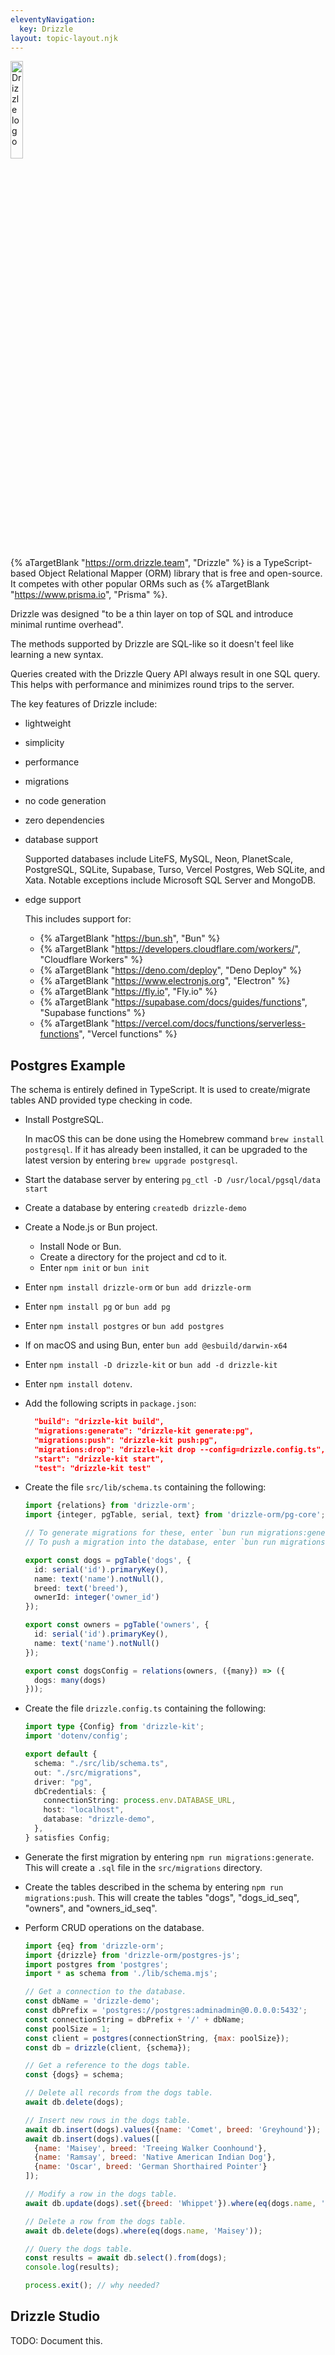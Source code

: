 ```yaml
---
eleventyNavigation:
  key: Drizzle
layout: topic-layout.njk
---
```


<style>
  img {
    border: 1px solid gray;
  }
</style>

<img alt="Drizzle logo" style="border: 0; width: 20%"
  src="/blog/assets/drizzle-logo.png?v={{pkg.version}}">

{% aTargetBlank "https://orm.drizzle.team", "Drizzle" %} is a TypeScript-based
Object Relational Mapper (ORM) library that is free and open-source.
It competes with other popular ORMs such as
{% aTargetBlank "https://www.prisma.io", "Prisma" %}.

Drizzle was designed "to be a thin layer on top of SQL
and introduce minimal runtime overhead".

The methods supported by Drizzle are SQL-like
so it doesn't feel like learning a new syntax.

Queries created with the Drizzle Query API always result in one SQL query.
This helps with performance and minimizes round trips to the server.

The key features of Drizzle include:

- lightweight
- simplicity
- performance
- migrations
- no code generation
- zero dependencies
- database support

  Supported databases include LiteFS, MySQL, Neon, PlanetScale, PostgreSQL,
  SQLite, Supabase, Turso, Vercel Postgres, Web SQLite, and Xata.
  Notable exceptions include Microsoft SQL Server and MongoDB.

- edge support

  This includes support for:

  - {% aTargetBlank "https://bun.sh", "Bun" %}
  - {% aTargetBlank "https://developers.cloudflare.com/workers/", "Cloudflare Workers" %}
  - {% aTargetBlank "https://deno.com/deploy", "Deno Deploy" %}
  - {% aTargetBlank "https://www.electronjs.org", "Electron" %}
  - {% aTargetBlank "https://fly.io", "Fly.io" %}
  - {% aTargetBlank "https://supabase.com/docs/guides/functions", "Supabase functions" %}
  - {% aTargetBlank "https://vercel.com/docs/functions/serverless-functions", "Vercel functions" %}

## Postgres Example

The schema is entirely defined in TypeScript.
It is used to create/migrate tables AND provided type checking in code.

- Install PostgreSQL.

  In macOS this can be done using
  the Homebrew command `brew install postgresql`.
  If it has already been installed, it can be upgraded to the latest version
  by entering `brew upgrade postgresql`.

- Start the database server by entering `pg_ctl -D /usr/local/pgsql/data start`

- Create a database by entering `createdb drizzle-demo`

- Create a Node.js or Bun project.

  - Install Node or Bun.
  - Create a directory for the project and cd to it.
  - Enter `npm init` or `bun init`

- Enter `npm install drizzle-orm` or `bun add drizzle-orm`
- Enter `npm install pg` or `bun add pg`
- Enter `npm install postgres` or `bun add postgres`
- If on macOS and using Bun, enter `bun add @esbuild/darwin-x64`
- Enter `npm install -D drizzle-kit` or `bun add -d drizzle-kit`
- Enter `npm install dotenv`.
- Add the following scripts in `package.json`:

  ```json
    "build": "drizzle-kit build",
    "migrations:generate": "drizzle-kit generate:pg",
    "migrations:push": "drizzle-kit push:pg",
    "migrations:drop": "drizzle-kit drop --config=drizzle.config.ts",
    "start": "drizzle-kit start",
    "test": "drizzle-kit test"
  ```

- Create the file `src/lib/schema.ts` containing the following:

  ```ts
  import {relations} from 'drizzle-orm';
  import {integer, pgTable, serial, text} from 'drizzle-orm/pg-core';

  // To generate migrations for these, enter `bun run migrations:generate`.
  // To push a migration into the database, enter `bun run migrations:push`.

  export const dogs = pgTable('dogs', {
    id: serial('id').primaryKey(),
    name: text('name').notNull(),
    breed: text('breed'),
    ownerId: integer('owner_id')
  });

  export const owners = pgTable('owners', {
    id: serial('id').primaryKey(),
    name: text('name').notNull()
  });

  export const dogsConfig = relations(owners, ({many}) => ({
    dogs: many(dogs)
  }));
  ```

- Create the file `drizzle.config.ts` containing the following:

  ```ts
  import type {Config} from 'drizzle-kit';
  import 'dotenv/config';

  export default {
    schema: "./src/lib/schema.ts",
    out: "./src/migrations",
    driver: "pg",
    dbCredentials: {
      connectionString: process.env.DATABASE_URL,
      host: "localhost",
      database: "drizzle-demo",
    },
  } satisfies Config;

  ```

- Generate the first migration by entering `npm run migrations:generate`.
  This will create a `.sql` file in the `src/migrations` directory.

- Create the tables described in the schema by entering
  `npm run migrations:push`.
  This will create the tables "dogs", "dogs_id_seq",
  "owners", and "owners_id_seq".

- Perform CRUD operations on the database.

  ```js
  import {eq} from 'drizzle-orm';
  import {drizzle} from 'drizzle-orm/postgres-js';
  import postgres from 'postgres';
  import * as schema from './lib/schema.mjs';

  // Get a connection to the database.
  const dbName = 'drizzle-demo';
  const dbPrefix = 'postgres://postgres:adminadmin@0.0.0.0:5432';
  const connectionString = dbPrefix + '/' + dbName;
  const poolSize = 1;
  const client = postgres(connectionString, {max: poolSize});
  const db = drizzle(client, {schema});

  // Get a reference to the dogs table.
  const {dogs} = schema;

  // Delete all records from the dogs table.
  await db.delete(dogs);

  // Insert new rows in the dogs table.
  await db.insert(dogs).values({name: 'Comet', breed: 'Greyhound'});
  await db.insert(dogs).values([
    {name: 'Maisey', breed: 'Treeing Walker Coonhound'},
    {name: 'Ramsay', breed: 'Native American Indian Dog'},
    {name: 'Oscar', breed: 'German Shorthaired Pointer'}
  ]);

  // Modify a row in the dogs table.
  await db.update(dogs).set({breed: 'Whippet'}).where(eq(dogs.name, 'Comet'));

  // Delete a row from the dogs table.
  await db.delete(dogs).where(eq(dogs.name, 'Maisey'));

  // Query the dogs table.
  const results = await db.select().from(dogs);
  console.log(results);

  process.exit(); // why needed?
  ```

## Drizzle Studio

TODO: Document this.

```

```
